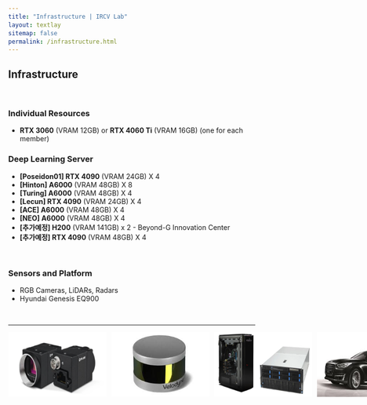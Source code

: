 ```yaml
---
title: "Infrastructure | IRCV Lab"
layout: textlay
sitemap: false
permalink: /infrastructure.html
---
```


## Infrastructure

<br>

### Individual Resources
- **RTX 3060** (VRAM 12GB) or **RTX 4060 Ti** (VRAM 16GB) (one for each member)

### Deep Learning Server
- **[Poseidon01] RTX 4090** (VRAM 24GB) X 4
- **[Hinton] A6000** (VRAM 48GB) X 8
- **[Turing] A6000** (VRAM 48GB) X 4
- **[Lecun] RTX 4090** (VRAM 24GB) X 4
- **[ACE] A6000** (VRAM 48GB) X 4
- **[NEO] A6000** (VRAM 48GB) X 4
- **[추가예정] H200** (VRAM 141GB) x 2 - Beyond-G Innovation Center
- **[추가예정] RTX 4090** (VRAM 48GB) X 4

<br>

### Sensors and Platform
- RGB Cameras, LiDARs, Radars
- Hyundai Genesis EQ900


<br>

---

<div style="display: flex; flex-wrap: nowrap; gap: 10px;">
  <img src="/images/infrastructure/cam.png" style="width: 200px;">
  <img src="/images/infrastructure/lidar.jpeg" style="width: 200px;">
  <img src="/images/infrastructure/server.png" style="width: 200px;">
  <img src="/images/infrastructure/eq900.jpeg" style="width: 200px;">
</div>